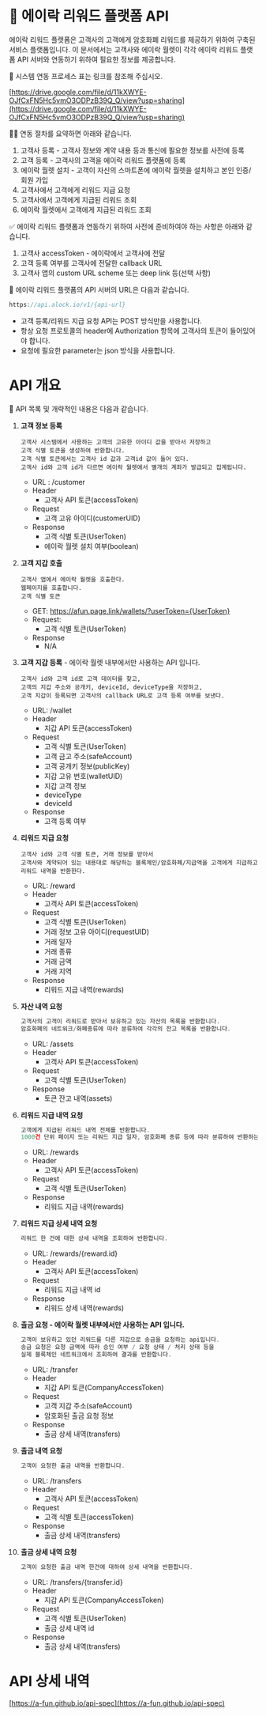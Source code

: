 # 🚀 에이락 리워드 플랫폼 API

에이락 리워드 플랫폼은 고객사의 고객에게 암호화폐 리워드를 제공하기 위하여 구축된 서비스 플랫폼입니다. 이 문서에서는 고객사와 에이락 월렛이 각각 에이락 리워드 플랫폼 API 서버와 연동하기 위하여 필요한 정보를 제공합니다.

📡 시스템 연동 프로세스 표는 링크를 참조해 주십시오.

[https://drive.google.com/file/d/11kXWYE-OJfCxFN5Hc5vmO3ODPzB39Q_Q/view?usp=sharing](https://drive.google.com/file/d/11kXWYE-OJfCxFN5Hc5vmO3ODPzB39Q_Q/view?usp=sharing)

👩‍💻 연동 절차를 요약하면 아래와 같습니다.

1. 고객사 등록 - 고객사 정보와 계약 내용 등과 통신에 필요한 정보를 사전에 등록
2. 고객 등록 - 고객사의 고객을 에이락 리워드 플랫폼에 등록
3. 에이락 월렛 설치 - 고객이 자신의 스마트폰에 에이락 월렛을 설치하고 본인 인증/ 회원 가입
4. 고객사에서 고객에게 리워드 지급 요청
5. 고객사에서 고객에게 지급된 리워드 조회
6. 에이락 월렛에서 고객에게 지급된 리워드 조회

✅  에이락 리워드 플랫폼과 연동하기 위하여 사전에 준비하여야 하는 사항은 아래와 같습니다.

1. 고객사 accessToken - 에이락에서 고객사에 전달
2. 고객 등록 여부를 고객사에 전달한 callback URL
3. 고객사 앱의 custom URL scheme 또는 deep link 등(선택 사항)

🔗 에이락 리워드 플랫폼의 API 서버의 URL은 다음과 같습니다.

```jsx
https://api.alock.io/v1/{api-url}
```

- 고객 등록/리워드 지급 요청 API는 POST 방식만을 사용합니다.
- 항상 요청 프로토콜의 header에 Authorization 항목에 고객사의 토큰이 들어있어야 합니다.
- 요청에 필요한 parameter는 json 방식을 사용합니다.

# API 개요

📌 API 목록 및 개략적인 내용은 다음과 같습니다.

1. **고객 정보 등록**

    ```
    고객사 시스템에서 사용하는 고객의 고유한 아이디 값을 받아서 저장하고
    고객 식별 토큰을 생성하여 반환합니다.
    고객 식별 토큰에서는 고객사 id 값과 고객id 값이 들어 있다.
    고객사 id와 고객 id가 다르면 에이락 월렛에서 별개의 계좌가 발급되고 집계됩니다.
    ```

    - URL : /customer
    - Header
        - 고객사 API 토큰(accessToken)
    - Request
        - 고객 고유 아이디(customerUID)
    - Response
        - 고객 식별 토큰(UserToken)
        - 에이락 월렛 설치 여부(boolean)
2. **고객 지갑 호출**

    ```
    고객사 앱에서 에이락 월렛을 호출한다.
    웹페이지를 호출합니다.
    고객 식별 토큰
    ```

    - GET:  https://afun.page.link/wallets/?userToken={UserToken}
    - Request:
        - 고객 식별 토큰(UserToken)
    - Response
        - N/A
3. **고객 지갑 등록** - 에이락 월렛 내부에서만 사용하는 API 입니다.

    ```
    고객사 id와 고객 id로 고객 데이터를 찾고,
    고객의 지갑 주소와 공개키, deviceId, deviceType을 저장하고,
    고객 지갑이 등록되면 고객사의 callback URL로 고객 등록 여부를 보낸다.
    ```

    - URL: /wallet
    - Header
        - 지갑 API 토큰(accessToken)
    - Request
        - 고객 식별 토큰(UserToken)
        - 고객 금고 주소(safeAccount)
        - 고객 공개키 정보(publicKey)
        - 지갑 고유 번호(walletUID)
        - 지갑 고객 정보
        - deviceType
        - deviceId
    - Response
        - 고객 등록 여부
4. **리워드 지급 요청**

    ```
    고객사 id와 고객 식별 토큰, 거래 정보를 받아서
    고객사와 계약되어 있는 내용대로 해당하는 블록체인/암호화폐/지급액을 고객에게 지급하고
    리워드 내역을 반환한다.
    ```

    - URL: /reward
    - Header
        - 고객사 API 토큰(accessToken)
    - Request
        - 고객 식별 토큰(UserToken)
        - 거래 정보 고유 아이디(requestUID)
        - 거래 일자
        - 거래 종류
        - 거래 금액
        - 거래 지역
    - Response
        - 리워드 지급 내역(rewards)
5. **자산 내역 요청**

    ```jsx
    고객사의 고객이 리워드로 받아서 보유하고 있는 자산의 목록을 반환합니다.
    암호화폐의 네트워크/화폐종류에 따라 분류하여 각각의 잔고 목록을 반환합니다.
    ```

    - URL: /assets
    - Header
        - 고객사 API 토큰(accessToken)
    - Request
        - 고객 식별 토큰(UserToken)
    - Response
        - 토큰 잔고 내역(assets)
6. **리워드 지급 내역 요청**

    ```jsx
    고객에게 지급된 리워드 내역 전체를 반환합니다.
    1000건 단위 페이지 또는 리워드 지급 일자, 암호화폐 종류 등에 따라 분류하여 반환하는 기능을 추후 추가할 예정입니다.
    ```

    - URL: /rewards
    - Header
        - 고객사 API 토큰(accessToken)
    - Request
        - 고객 식별 토큰(UserToken)
    - Response
        - 리워드 지급 내역(rewards)
7. **리워드 지급 상세 내역 요청**

    ```jsx
    리워드 한 건에 대한 상세 내역을 조회하여 반환합니다.
    ```

    - URL: /rewards/{reward.id}
    - Header
        - 고객사 API 토큰(accessToken)
    - Request
        - 리워드 지급 내역 id
    - Response
        - 리워드 상세 내역(rewards)
8. **출금 요청 - 에이락 월렛 내부에서만 사용하는 API 입니다.**

    ```jsx
    고객이 보유하고 있던 리워드를 다른 지갑으로 송금을 요청하는 api입니다.
    송금 요청은 요청 금액에 따라 승인 여부 / 요청 상태 / 처리 상태 등을
    실제 블록체인 네트워크에서 조회하여 결과를 반환합니다.
    ```

    - URL: /transfer
    - Header
        - 지갑 API 토큰(CompanyAccessToken)
    - Request
        - 고객 지갑 주소(safeAccount)
        - 암호화된 출금 요청 정보
    - Response
        - 출금 상세 내역(transfers)
9. **출금 내역 요청**

    ```jsx
    고객이 요청한 출금 내역을 반환합니다.
    ```

    - URL: /transfers
    - Header
        - 고객사 API 토큰(accessToken)
    - Request
        - 고객 식별 토큰(accessToken)
    - Response
        - 출금 상세 내역(transfers)
10. **출금 상세 내역 요청**

    ```jsx
    고객이 요청한 출금 내역 한건에 대하여 상세 내역을 반환합니다.
    ```

    - URL: /transfers/{transfer.id}
    - Header
        - 지갑 API 토큰(CompanyAccessToken)
    - Request
        - 고객 식별 토큰(UserToken)
        - 출금 상세 내역 id
    - Response
        - 출금 상세 내역(transfers)

# API 상세 내역

[https://a-fun.github.io/api-spec](https://a-fun.github.io/api-spec)
